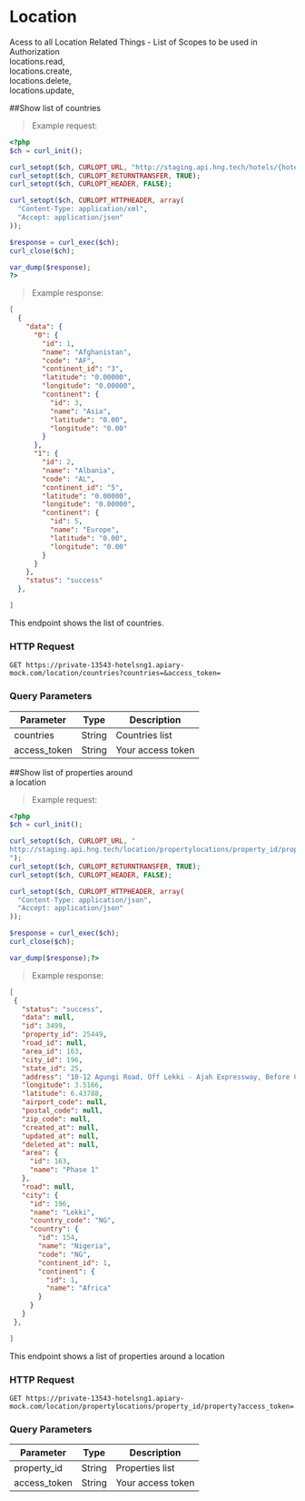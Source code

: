 # Location
Acess to all Location Related Things - List of Scopes to be used in Authorization <br>
locations.read,<br>
locations.create,<br>
locations.delete,<br>
locations.update,<br>

##Show list of countries

> Example request:

```php
<?php
$ch = curl_init();

curl_setopt($ch, CURLOPT_URL, "http://staging.api.hng.tech/hotels/{hotel_id}?access_token=");
curl_setopt($ch, CURLOPT_RETURNTRANSFER, TRUE);
curl_setopt($ch, CURLOPT_HEADER, FALSE);

curl_setopt($ch, CURLOPT_HTTPHEADER, array(
  "Content-Type: application/xml",
  "Accept: application/json"
));

$response = curl_exec($ch);
curl_close($ch);

var_dump($response);
?>
```

 > Example response:

```json
[
  {
    "data": {
      "0": {
        "id": 1,
        "name": "Afghanistan",
        "code": "AF",
        "continent_id": "3",
        "latitude": "0.00000",
        "longitude": "0.00000",
        "continent": {
          "id": 3,
          "name": "Asia",
          "latitude": "0.00",
          "longitude": "0.00"
        }
      },
      "1": {
        "id": 2,
        "name": "Albania",
        "code": "AL",
        "continent_id": "5",
        "latitude": "0.00000",
        "longitude": "0.00000",
        "continent": {
          "id": 5,
          "name": "Europe",
          "latitude": "0.00",
          "longitude": "0.00"
        }
      }
    },
    "status": "success"
  },

]
```
This endpoint shows the list of countries.

### HTTP Request

  `GET https://private-13543-hotelsng1.apiary-mock.com/location/countries?countries=&access_token=`

### Query Parameters

Parameter | Type | Description
--------- | ------- | -----------
countries| String | Countries list
access_token | String | Your access token



##Show list of properties around <br>a location

> Example request:

```php
<?php
$ch = curl_init();

curl_setopt($ch, CURLOPT_URL, "
http://staging.api.hng.tech/location/propertylocations/property_id/property?access_token=
");
curl_setopt($ch, CURLOPT_RETURNTRANSFER, TRUE);
curl_setopt($ch, CURLOPT_HEADER, FALSE);

curl_setopt($ch, CURLOPT_HTTPHEADER, array(
  "Content-Type: application/json",
  "Accept: application/json"
));

$response = curl_exec($ch);
curl_close($ch);

var_dump($response);?>
```


 > Example response:

 ```json
 [
  {
    "status": "success",
    "data": null,
    "id": 3499,
    "property_id": 25449,
    "road_id": null,
    "area_id": 163,
    "city_id": 196,
    "state_id": 25,
    "address": "10-12 Agungi Road, Off Lekki - Ajah Expressway, Before Chevron Roundabout",
    "longitude": 3.5166,
    "latitude": 6.43788,
    "airport_code": null,
    "postal_code": null,
    "zip_code": null,
    "created_at": null,
    "updated_at": null,
    "deleted_at": null,
    "area": {
      "id": 163,
      "name": "Phase 1"
    },
    "road": null,
    "city": {
      "id": 196,
      "name": "Lekki",
      "country_code": "NG",
      "country": {
        "id": 154,
        "name": "Nigeria",
        "code": "NG",
        "continent_id": 1,
        "continent": {
          "id": 1,
          "name": "Africa"
        }
      }
    }
  },

]
```
This endpoint shows a list of properties around a location

### HTTP Request

`GET https://private-13543-hotelsng1.apiary-mock.com/location/propertylocations/property_id/property?access_token=`

### Query Parameters

Parameter | Type | Description
--------- | ------- | -----------
property_id| String | Properties list
access_token | String | Your access token